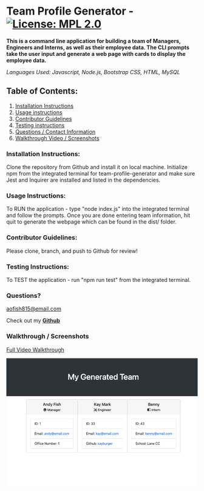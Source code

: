 # Team Profile Generator - [![License: MPL 2.0](https://img.shields.io/badge/License-MPL_2.0-brightgreen.svg)](https://opensource.org/licenses/MPL-2.0)

**This is a command line application for building a team of Managers, Engineers and Interns, as well as their employee data. The CLI prompts take the user input and generate a web page with cards to display the employee data.**

_Languages Used: Javascript, Node.js, Bootstrap CSS, HTML, MySQL_

## Table of Contents:

1. [Installation Instructions](#installation-instructions)
2. [Usage instructions](#usage-instructions)
3. [Contributor Guidelines](#contributor-guidelines)
4. [Testing instructions](#testing-instructions)
5. [Questions / Contact Information](#questions)
6. [Walkthrough Video / Screenshots](#walkthrough)

### Installation Instructions:

Clone the repository from Github and install it on local machine. Initialize npm from the integrated terminal for team-profile-generator and make sure Jest and Inquirer are installed and listed in the dependencies.

### Usage Instructions:

To RUN the application - type "node index.js" into the integrated terminal and follow the prompts. Once you are done entering team information, hit quit to generate the webpage which can be found in the dist/ folder.

### Contributor Guidelines:

Please clone, branch, and push to Github for review!

### Testing Instructions:

To TEST the application - run "npm run test" from the integrated terminal.

### Questions?

<aofish815@email.com>

Check out my **[Github](https://github.com/superfishal/team-profile-generator)**

### Walkthrough / Screenshots

[Full Video Walkthrough](https://drive.google.com/file/d/19D3vP6n4wcXvOl3vFJd_dnwQpESeZpTd/view)

![Generated Team Profiles - Webpage](./assets/Screen%20Shot%202022-04-22%20at%2009.53.44.png)
